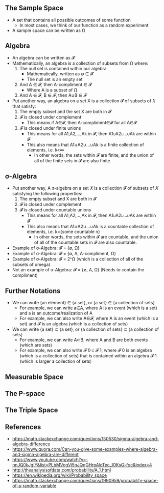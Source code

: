 ## The Sample Space
- A set that contains all possible outcomes of some function
	- In most cases, we think of our function as a random experiment
- A sample space can be written as Ω

## Algebra
- An algebra can be written as 𝓕
- Mathematically, an algebra is a collection of subsets from Ω where:
	1. The null set is contained within our algebra
		- Mathematically, written as ∅ ∈ 𝓕 
		- The null set is an empty set
	2. And A ∈ 𝓕, then A-compliment ∈ 𝓕
		- Where A is a subset of Ω
	3. And A ∈ 𝓕, B ∈ 𝓕, then A∪B ∈ 𝓕
- Put another way, an algebra on a set X is a collection 𝓕 of subsets of 𝑋 that satisfy:
	1. The empty subset and the set X are both in 𝓕
	2. 𝓕 is closed under complement
		- This means if A∈𝓕, then A-compliment∈𝓕 for all A∈𝓕
	3. 𝓕 is closed under finite unions
		- This means for all A1,A2,...,Ak in 𝓕, then A1∪A2∪...∪Ak are within 𝓕
		- This also means that A1∪A2∪...∪Ak is a finite collection of elements, i.e. k<∞
			- In other words, the sets within 𝓕 are finite, and the union of all of the finite sets in 𝓕 are also finite.

## σ-Algebra
- Put another way, A σ-algebra on a set 𝑋 is a collection 𝓕 of subsets of 𝑋 satisfying the following properties:
	1. The empty subset and X are both in 𝓕
	2. 𝓕 is closed under complement
	3. 𝓕 is closed under countable unions
		- This means for all A1,A2,...,Ak in 𝓕, then A1∪A2∪...∪Ak are within 𝓕
		- This also means that A1∪A2∪...∪Ak is a countable collection of elements, i.e. k={some countable n}
			- In other words, the sets within 𝓕 are countable, and the union of all of the countable sets in 𝓕 are also countable.
- Example of σ-Algebra: 𝓕 = {∅, Ω}
- Example of σ-Algebra: 𝓕 = {∅, A, A-compliment, Ω}
- Example of σ-Algebra: 𝓕 = 2^Ω (which is a collection of all of the subsets of omega)
- Not an example of σ-Algebra: 𝓕 = {∅, A, Ω} (Needs to contain the compliment)

## Further Notations
- We can write {an element} ∈ {a set}, or {a set} ∈ {a collection of sets}
	- For example, we can write a∈A, where A is an event (which is a set) and a is an outcome/realization of A
	- For example, we can also write A∈𝓕, where A is an event (which is a set) and 𝓕 is an algebra (which is a collection of sets)
- We can write {a set} ⊂ {a set}, or {a collection of sets} ⊂ {a collection of sets}
	- For example, we can write A⊂B, where A and B are both events (which are sets)
	- For example, we can also write 𝓕 0 ⊂ 𝓕 1, where 𝓕 0 is an algebra (which is a collection of sets) that is contained within an algebra 𝓕 1 (which is larger a collection of sets)

## Measurable Space

## The P-space

## The Triple Space

## References
- https://math.stackexchange.com/questions/150530/sigma-algebra-and-algebra-difference
- https://www.quora.com/Can-you-give-some-examples-where-algebra-and-sigma-algebra-are-different
- https://www.youtube.com/watch?v=-nnJQ0kJgIY&list=PLbMVogVj5nJQqGHrpAloTec_lOKsG-foc&index=4
- http://theanalysisofdata.com/probability/A_1.html
- https://en.wikipedia.org/wiki/Probability_space
- https://math.stackexchange.com/questions/1990959/probability-space-of-a-random-variable
